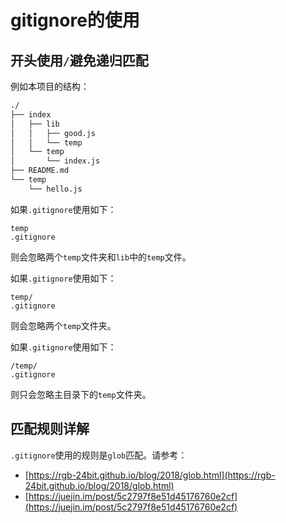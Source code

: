 # gitignore的使用

## 开头使用`/`避免递归匹配

例如本项目的结构：
```sh
./
├── index
│   ├── lib
│   │   ├── good.js
│   │   └── temp
│   └── temp
│       └── index.js
├── README.md
└── temp
    └── hello.js
```

如果`.gitignore`使用如下：

```.gitignore
temp
.gitignore
```

则会忽略两个`temp`文件夹和`lib`中的`temp`文件。

如果`.gitignore`使用如下：

```.gitignore
temp/
.gitignore
```

则会忽略两个`temp`文件夹。

如果`.gitignore`使用如下：

```.gitignore
/temp/
.gitignore
```

则只会忽略主目录下的`temp`文件夹。

## 匹配规则详解

`.gitignore`使用的规则是`glob`匹配。请参考：

- [https://rgb-24bit.github.io/blog/2018/glob.html](https://rgb-24bit.github.io/blog/2018/glob.html)
- [https://juejin.im/post/5c2797f8e51d45176760e2cf](https://juejin.im/post/5c2797f8e51d45176760e2cf)
